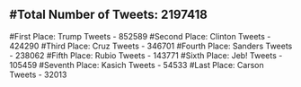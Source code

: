 #Total Number of Tweets: 2197418 
---
#First Place: Trump Tweets - 852589
#Second Place: Clinton Tweets - 424290
#Third Place: Cruz Tweets - 346701
#Fourth Place: Sanders Tweets - 238062
#Fifth Place: Rubio Tweets - 143771
#Sixth Place: Jeb! Tweets - 105459
#Seventh Place: Kasich Tweets - 54533
#Last Place: Carson Tweets - 32013
